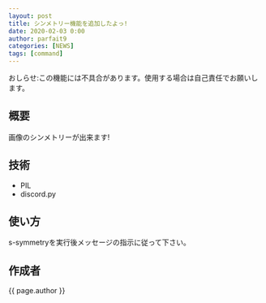 ```yaml
---
layout: post
title: シンメトリー機能を追加したよっ!
date: 2020-02-03 0:00
author: parfait9
categories: [NEWS]
tags: [command]
---
```

おしらせ:この機能には不具合があります。使用する場合は自己責任でお願いします。

## 概要
画像のシンメトリーが出来ます!

## 技術
 - PIL
 - discord.py

## 使い方
s-symmetryを実行後メッセージの指示に従って下さい。

## 作成者
{{ page.author }}
